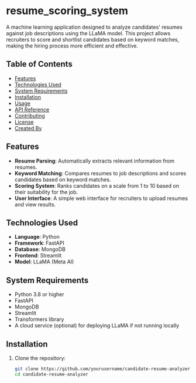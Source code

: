 # resume_scoring_system

A machine learning application designed to analyze candidates' resumes against job descriptions using the LLaMA model. This project allows recruiters to score and shortlist candidates based on keyword matches, making the hiring process more efficient and effective.

## Table of Contents
- [Features](#features)
- [Technologies Used](#technologies-used)
- [System Requirements](#system-requirements)
- [Installation](#installation)
- [Usage](#usage)
- [API Reference](#api-reference)
- [Contributing](#contributing)
- [License](#license)
- [Created By](#created-by)

## Features
- **Resume Parsing**: Automatically extracts relevant information from resumes.
- **Keyword Matching**: Compares resumes to job descriptions and scores candidates based on keyword matches.
- **Scoring System**: Ranks candidates on a scale from 1 to 10 based on their suitability for the job.
- **User Interface**: A simple web interface for recruiters to upload resumes and view results.

## Technologies Used
- **Language**: Python
- **Framework**: FastAPI
- **Database**: MongoDB
- **Frontend**: Streamlit
- **Model**: LLaMA (Meta AI)

## System Requirements
- Python 3.8 or higher
- FastAPI
- MongoDB
- Streamlit
- Transformers library 
- A cloud service (optional) for deploying LLaMA if not running locally

## Installation
1. Clone the repository:
   ```bash
   git clone https://github.com/yourusername/candidate-resume-analyzer.git
   cd candidate-resume-analyzer
